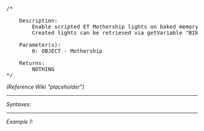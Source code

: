 <pre>/*

	Description:
		Enable scripted ET Mothership lights on baked memory points
		Created lights can be retrieved via getVariable "BIN_lights" on the Mothership

	Parameter(s):
		0: OBJECT - Mothership

	Returns:
		NOTHING
*/</pre>

*(Reference Wiki "placeholder")*


---
*Syntaxes:*

<!-- [] call `BIN_fnc_initMothershipLights` -->

---
*Example 1:*

<!-- 
```sqf
[] call BIN_fnc_initMothershipLights;
``` -->